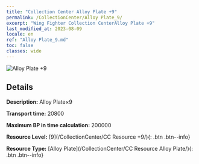 ```yaml
---
title: "Collection Center Alloy Plate +9"
permalink: /CollectionCenter/Alloy Plate_9/
excerpt: "Wing Fighter Collection CenterAlloy Plate +9"
last_modified_at: 2023-08-09
locale: en
ref: "Alloy Plate_9.md"
toc: false
classes: wide
---
```



![Alloy Plate +9](/images/cc/CC_Alloy_Plate_6.png)

## Details

  **Description:** Alloy Plate×9

  **Transport time:** 20800

  **Maximum BP in time calculation:** 200000

  **Resource Level:** [9](/CollectionCenter/CC Resource +9/){: .btn .btn--info}

  **Resource Type:** [Alloy Plate](/CollectionCenter/CC Resource Alloy Plate/){: .btn .btn--info}

